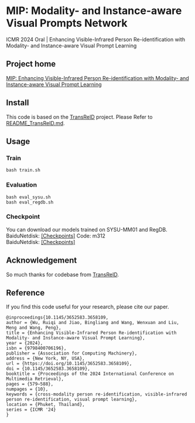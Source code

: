 # MIP: Modality- and Instance-aware Visual Prompts Network
ICMR 2024 Oral | Enhancing Visible-Infrared Person Re-identification with Modality- and Instance-aware Visual Prompt Learning

## Project home
[MIP: Enhancing Visible-Infrared Person Re-identification with Modality- and Instance-aware Visual Prompt Learning](https://wurqjackey.github.io/ICMR2024_MIP/)


## Install
This code is based on the [TransReID](https://github.com/damo-cv/TransReID) project. Please Refer to [README_TransReID.md](https://wurqjackey.github.io/MIP/README_TransReID.md).

## Usage
### Train
```
bash train.sh
```

### Evaluation
```
bash eval_sysu.sh
bash eval_regdb.sh
```
### Checkpoint
You can download our models trained on SYSU-MM01 and RegDB. <br>
BaiduNetdisk: [[Checkpoints]](https://pan.baidu.com/s/1XOzA05ADSfiTaeHAj4sDsA) Code: m312 <br>
BaiduNetdisk: [[Checkpoints]](https://drive.google.com/drive/folders/1MUawaVku45vviDrxh9rJtshDEL2oCi6C?usp=sharing)

## Acknowledgement
So much thanks for codebase from [TransReID](https://github.com/damo-cv/TransReID).

## Reference
If you find this code useful for your research, please cite our paper.
```
@inproceedings{10.1145/3652583.3658109,
author = {Wu, Ruiqi and Jiao, Bingliang and Wang, Wenxuan and Liu, Meng and Wang, Peng},
title = {Enhancing Visible-Infrared Person Re-identification with Modality- and Instance-aware Visual Prompt Learning},
year = {2024},
isbn = {9798400706196},
publisher = {Association for Computing Machinery},
address = {New York, NY, USA},
url = {https://doi.org/10.1145/3652583.3658109},
doi = {10.1145/3652583.3658109},
booktitle = {Proceedings of the 2024 International Conference on Multimedia Retrieval},
pages = {579–588},
numpages = {10},
keywords = {cross-modality person re-identification, visible-infrared person re-identification, visual prompt learning},
location = {Phuket, Thailand},
series = {ICMR '24}
}
```
